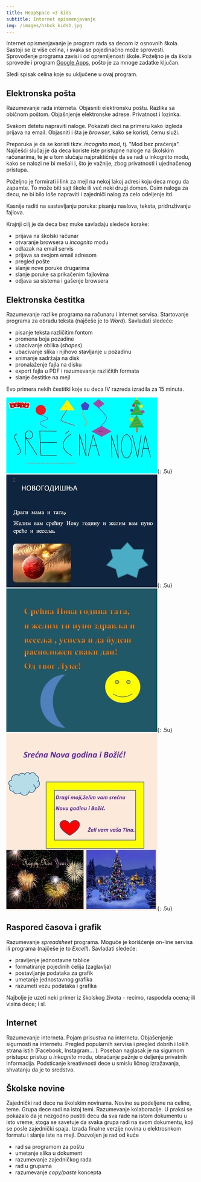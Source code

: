 ```yaml
---
title: HeapSpace <3 kids
subtitle: Internet opismenjavanje
img: /images/hsbck_kids1.jpg
---
```


Internet opismenjavanje je program rada sa decom iz osnovnih škola.
Sastoji se iz više celina, i svaka se pojedinačno može sprovesti.
Sprovođenje programa zavisi i od opremljenosti škole. Poželjno je da
škola sprovede i program [Google Apps](../google-apps), pošto je za mnoge
zadatke ključan.

Sledi spisak celina koje su uključene u ovaj program.

## Elektronska pošta

Razumevanje rada interneta. Objasniti elektronsku poštu. Razlika sa
običnom poštom. Objašnjenje elektronske adrese. Privatnost i lozinka.

Svakom detetu napraviti naloge. Pokazati deci na primeru kako izgleda
prijava na email. Objasniti i šta je _browser_, kako se koristi, čemu služi.

Preporuka je da se koristi tkzv. _incognito_ mod, tj. "Mod bez praćenja".
Najčešći slučaj je da deca koriste iste pristupne naloge na školskim računarima,
te je u tom slučaju najpraktičnije da se radi u inkognito modu, kako se nalozi
ne bi mešali i, što je važnije, zbog privatnosti i ujednačenog pristupa.

Poželjno je formirati i link za mejl na nekoj lakoj adresi koju deca mogu da zapamte.
To može biti sajt škole ili već neki drugi domen. Osim naloga za decu,
ne bi bilo loše napraviti i zajedniči nalog za celo odeljenje itd.

Kasnije raditi na sastavljanju poruka: pisanju naslova, teksta, pridruživanju
fajlova.

Krajnji cilj je da deca bez muke savladaju sledeće korake:

+ prijava na školski računar
+ otvaranje browsera u _incognito_ modu
+ odlazak na email servis
+ prijava sa svojom email adresom
+ pregled pošte
+ slanje nove poruke drugarima
+ slanje poruke sa prikačenim fajlovima
+ odjava sa sistema i gašenje browsera

## Elektronska čestitka

Razumevanje razlike programa na računaru i internet servisa.
Startovanje programa za obradu teksta (najčeše je to _Word_). Savladati sledeće:

+ pisanje teksta različitim fontom
+ promena boja pozadine
+ ubacivanje oblika (_shapes_)
+ ubacivanje slika i njihovo stavljanje u pozadinu
+ snimanje sadržaja na disk
+ pronalaženje fajla na disku
+ export fajla u PDF i razumevanje različitih formata
+ slanje čestitke na mejl

Evo primera nekih čestitki koje su deca IV razreda izradila za 15 minuta.

![](cestitka1.jpg){: .5u}
![](cestitka4.jpg){: .5u}
![](cestitka2.jpg){: .5u}
![](cestitka3.jpg){: .5u}

## Raspored časova i grafik

Razumevanje _spreadsheet_ programa. Moguće je korišćenje on-line servisa
ili programa (najčeše je to _Excell_). Savladati sledeće:

+ pravljenje jednostavne tablice
+ formatiranje pojedinih ćelija (zaglavlja)
+ postavljanje podataka za grafik
+ umetanje jednostavnog grafika
+ razumeti vezu podataka i grafika

Najbolje je uzeti neki primer iz školskog života - recimo, raspodela ocena;
ili visina dece; i sl.


## Internet

Razumevanje interneta. Pojam prisustva na internetu. Objašenjenje sigurnosti
na internetu. Pregled popularnih servisa i pregled dobrih i loših strana istih
(Facebook, Instagram... ). Poseban naglasak je na sigurnom pristupu: pristup
u _inkognito_ modu, obraćanje pažnje o deljenju privatnih informacija.
Podsticanje kreativnosti dece u smislu ličnog izražavanja, shvatanju da je to
sredstvo.


## Školske novine

Zajednički rad dece na školskim novinama. Novine su podeljene na celine, teme.
Grupa dece radi na istoj temi. Razumevanje kolaboracije. U praksi se pokazalo
da je nezgodno pustiti decu da sva rade na istom dokumentu u isto vreme, stoga
se savetuje da svaka grupa radi na svom dokumentu, koji se posle zajednički spaja.
Izrada finalne verzije novina u elektrosnkom formatu i slanje iste na mejl.
Dozvoljen je rad od kuće

+ rad sa programom za poštu
+ umetanje slika u dokument
+ razumevanje zajedničkog rada
+ rad u grupama
+ razumevanje _copy/paste_ koncepta